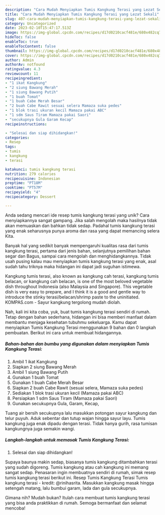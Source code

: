```yaml
---
description: "Cara Mudah Menyiapkan Tumis Kangkung Terasi yang Lezat Sekali"
title: "Cara Mudah Menyiapkan Tumis Kangkung Terasi yang Lezat Sekali"
slug: 407-cara-mudah-menyiapkan-tumis-kangkung-terasi-yang-lezat-sekali
category: Uncategorized
date: 2023-02-10T15:47:17.513Z
image: https://img-global.cpcdn.com/recipes/d17d0210cacf481e/680x482cq70/tumis-kangkung-terasi-foto-resep-utama.jpg
hideToc: false
enableToc: true
enableTocContent: false
thumbnail: https://img-global.cpcdn.com/recipes/d17d0210cacf481e/680x482cq70/tumis-kangkung-terasi-foto-resep-utama.jpg
cover: https://img-global.cpcdn.com/recipes/d17d0210cacf481e/680x482cq70/tumis-kangkung-terasi-foto-resep-utama.jpg
author: Admin
authorAv: notfound
ratingvalue: 4.3
reviewcount: 11
recipeingredient:
- "1 ikat Kangkung"
- "2 siung Bawang Merah"
- "1 siung Bawang Putih"
- "1 buah Tomat"
- "1 buah Cabe Merah Besar"
- "2 buah Cabe Rawit sesuai selera Mamaza suka pedes"
- "1 blok trasi ukuran kecil Mamaza pakai ABC"
- "1 sdm Saus Tiram Mamaza pakai Saori"
- "secukupnya Gula Garam Kecap"
recipeinstructions:

- "Selesai dan siap dihidangkan!"
categories:
- Resep
tags:
- tumis
- kangkung
- terasi

katakunci: tumis kangkung terasi 
nutrition: 279 calories
recipecuisine: Indonesian
preptime: "PT18M"
cooktime: "PT57M"
recipeyield: "4"
recipecategory: Dessert

---
```





Anda sedang mencari ide resep tumis kangkung terasi yang unik? Cara menyiapkannya sangat gampang. Jika salah mengolah maka hasilnya tidak akan memuaskan dan bahkan tidak sedap. Padahal tumis kangkung terasi yang enak seharusnya punya aroma dan rasa yang dapat memancing selera Kita.





Banyak hal yang sedikit banyak mempengaruhi kualitas rasa dari tumis kangkung terasi, pertama dari jenis bahan, selanjutnya pemilihan bahan segar dan Bagus, sampai cara mengolah dan menghidangkannya. Tidak usah pusing kalau mau menyiapkan tumis kangkung terasi yang enak,      asal sudah tahu triknya maka hidangan ini dapat jadi suguhan istimewa.














Kangkung tumis terasi, also known as kangkung cah terasi, kangkung tumis belacan, or kangkung cah belacan, is one of the most beloved vegetable dish throughout Indonesia (also Malaysia and Singapore). This vegetable dish is very easy to prepare, and I think it is a good and gentle way to introduce the stinky terasi/belacan/shrimp paste to the uninitiated. KOMPAS.com - Sayur kangkung tergolong mudah diolah.






Nah, kali ini kita coba, yuk, buat tumis kangkung terasi sendiri di rumah. Tetap dengan bahan sederhana, hidangan ini bisa memberi manfaat dalam membantu menjaga kesehatan tubuhmu sekeluarga. Kamu dapat menyiapkan Tumis Kangkung Terasi menggunakan 9 bahan dan 0 langkah pembuatan. Berikut ini cara untuk membuat hidangannya.

<!--inarticleads1-->

##### Bahan-bahan dan bumbu yang digunakan dalam menyiapkan Tumis Kangkung Terasi:

1. Ambil 1 ikat Kangkung
1. Siapkan 2 siung Bawang Merah
1. Ambil 1 siung Bawang Putih
1. Gunakan 1 buah Tomat
1. Gunakan 1 buah Cabe Merah Besar
1. Siapkan 2 buah Cabe Rawit (sesuai selera, Mamaza suka pedes)
1. Sediakan 1 blok trasi ukuran kecil (Mamaza pakai ABC)
1. Persiapkan 1 sdm Saus Tiram (Mamaza pakai Saori)
1. Gunakan secukupnya Gula, Garam, Kecap,


Tuang air bersih secukupnya lalu masukkan potongan sayur kangkung dan telur puyuh. Aduk sebentar dan tutup wajan hingga sayur layu. Tumis kangkung juga enak dipadu dengan terasi. Tidak hanya gurih, rasa tumisan kangkungnya juga semakin wangi. 

<!--inarticleads2-->

##### Langkah-langkah untuk memasak Tumis Kangkung Terasi:


1. Selesai dan siap dihidangkan!

Supaya baunya makin sedap, biasanya tumis kangkung ditambahkan terasi yang sudah digoreng. Tumis kangkung atau cah kangkung ini memang sangat sedap. Penasaran ingin membuatnya sendiri di rumah, simak resep tumis kangkung terasi berikut ini. Resep Tumis Kangkung Terasi Tumis kangkung terasi - kredit: @rinihasrita. Masukkan kangkung masak hingga setengah matang, lalu bumbui garam, lada dan gula secukupnya. 

Gimana nih? Mudah bukan? Itulah cara membuat tumis kangkung terasi yang bisa anda praktikkan di rumah. Semoga bermanfaat dan selamat mencoba!
